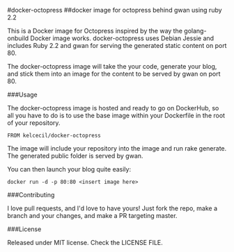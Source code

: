 #docker-octopress
##docker image for octopress behind gwan using ruby 2.2

This is a Docker image for Octopress inspired by the way the golang-onbuild Docker image works. docker-octopress uses Debian Jessie and includes Ruby 2.2 and gwan for serving the generated static content on port 80.

The docker-octopress image will take the your code, generate your blog, and stick them into an image for the content to be served by gwan on port 80.

###Usage

The docker-octopress image is hosted and ready to go on DockerHub, so all you have to do is to use the base image within your Dockerfile in the root of your repository.

```
FROM kelcecil/docker-octopress
```

The image will include your repository into the image and run rake generate. The generated public folder is served by gwan.

You can then launch your blog quite easily:

```
docker run -d -p 80:80 <insert image here>
```

###Contributing

I love pull requests, and I'd love to have yours! Just fork the repo, make a branch and your changes, and make a PR targeting master.

###License

Released under MIT license. Check the LICENSE FILE.
